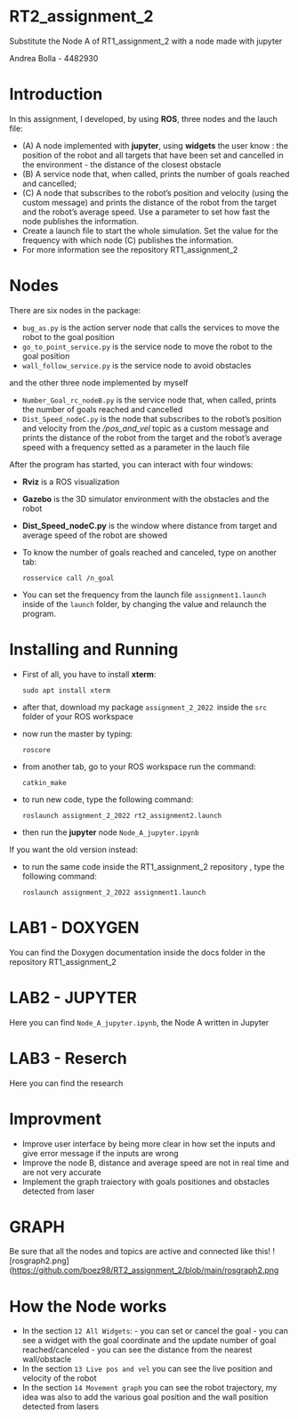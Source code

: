 # RT2_assignment_2
Substitute the Node A of RT1_assignment_2 with a node made with jupyter

Andrea Bolla - 4482930


# Introduction
In this assignment, I developed, by using **ROS**, three nodes and the lauch file:
- (A) A node implemented with **jupyter**, using **widgets** the user know : the position of the robot and all targets that have been set and cancelled in the environment - the distance of the closest obstacle 
- (B) A service node that, when called, prints the number of goals reached and cancelled;
- (C) A node that subscribes to the robot’s position and velocity (using the custom message) and prints the distance of the robot from the target and the robot’s average speed. Use a parameter to set how fast the node publishes the information.
-  Create a launch file to start the whole simulation. Set the value for the frequency with which node (C) publishes
the information.
- For more information see the repository RT1_assignment_2



# Nodes
There are six nodes in the package:

- `bug_as.py` is the action server node that calls the  services to move the robot to the goal position
- `go_to_point_service.py` is the service node to move the robot to the goal position
- `wall_follow_service.py` is the service node to avoid obstacles

and the other three node implemented by myself

- `Number_Goal_rc_nodeB.py` is the service node that, when called, prints the number of goals reached and cancelled 
-  `Dist_Speed_nodeC.py` is the node that subscribes to the robot’s position and velocity from the */pos_and_vel* topic as a custom message and prints the distance of the robot from the target and the robot’s average speed with a frequency setted as a parameter in the lauch file


After the program has started, you can interact with four windows:

- **Rviz** is a ROS visualization 
- **Gazebo** is the 3D simulator environment with the obstacles and the robot 
- **Dist_Speed_nodeC.py** is the window where distance from target and average speed of the robot are showed

- To know the number of goals reached and canceled, type on another tab:

      rosservice call /n_goal
      
- You can set the frequency from the launch file `assignment1.launch` inside of the `launch` folder, by changing the value and relaunch the program.

# Installing and Running
-  First of all, you have to install **xterm**:

       sudo apt install xterm

- after that, download my package  `assignment_2_2022 `inside the `src` folder of your ROS workspace

- now run the master by typing:

      roscore 

- from another tab, go to your ROS workspace run the command:

      catkin_make

- to run new code, type the following command:

      roslaunch assignment_2_2022 rt2_assignment2.launch
      
- then run the **jupyter** node `Node_A_jupyter.ipynb`


If you want the old version instead:

- to run the same code inside the RT1_assignment_2 repository , type the following command:

      roslaunch assignment_2_2022 assignment1.launch
    

# LAB1 - DOXYGEN
You can find the Doxygen documentation inside the docs folder in the repository RT1_assignment_2

# LAB2 - JUPYTER
Here you can find `Node_A_jupyter.ipynb`, the Node A written in Jupyter

# LAB3 - Reserch
Here you can find the research

# Improvment
- Improve user interface by being more clear in how set the inputs and give error message if the inputs are wrong
- Improve the node B, distance and average speed are not in real time and are not very accurate
- Implement the graph traiectory with goals positiones and obstacles detected from laser

# GRAPH
Be sure that all the nodes and topics are active and connected like this!
![rosgraph2.png](https://github.com/boez98/RT2_assignment_2/blob/main/rosgraph2.png

# How the Node works
- In the section `12 All Widgets`:
      -  you can set or cancel the goal
      -  you can see a widget with the goal coordinate and the update number of goal reached/canceled
      -  you can see the distance from the nearest wall/obstacle
- In the section `13 Live pos and vel` you can see the live position and velocity of the robot
- In the section `14 Movement graph` you can see the robot trajectory, my idea was also to add the various goal position and the wall position detected from lasers
